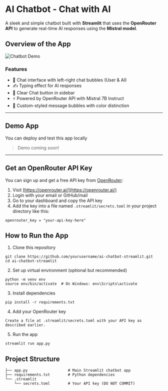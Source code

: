# AI Chatbot - Chat with AI

A sleek and simple chatbot built with **Streamlit** that uses the **OpenRouter API** to generate real-time AI responses using the **Mistral model**.

## Overview of the App
![Chatbot Demo](https://github.com/user-attachments/assets/e5ea0e23-dae0-44e9-8b12-abe6fd398592)

### Features

- 💬 Chat interface with left-right chat bubbles (User & AI)
- ✍️ Typing effect for AI responses
- 🔄 Clear Chat button in sidebar
- ⚡ Powered by OpenRouter API with Mistral 7B Instruct
- 🎨 Custom-styled message bubbles with color distinction

---

## Demo App

You can deploy and test this app locally

> Demo coming soon!

---

## Get an OpenRouter API Key

You can sign up and get a free API key from [OpenRouter](https://openrouter.ai/):

1. Visit [https://openrouter.ai/](https://openrouter.ai/)
2. Login with your email or GitHub/mail
3. Go to your dashboard and copy the API key
4. Add the key into a file named `.streamlit/secrets.toml` in your project directory like this:

```
openrouter_key = "your-api-key-here"
```

## How to Run the App
1. Clone this repository
```
git clone https://github.com/yourusername/ai-chatbot-streamlit.git
cd ai-chatbot-streamlit
```
2. Set up virtual environment (optional but recommended)
```
python -m venv env
source env/bin/activate  # On Windows: env\Scripts\activate
```
3. Install dependencies
```
pip install -r requirements.txt
```
4. Add your OpenRouter key
```
Create a file at .streamlit/secrets.toml with your API key as described earlier.
```
5. Run the app
```
streamlit run app.py
```

## Project Structure
```
├── app.py                  # Main Streamlit chatbot app
├── requirements.txt        # Python dependencies
└── .streamlit
    └── secrets.toml        # Your API key (DO NOT COMMIT)
```
